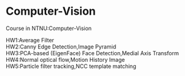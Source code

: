 # Computer-Vision
Course in NTNU:Computer-Vision


HW1:Average Filter
<br>
HW2:Canny Edge Detection,Image Pyramid
<br>
HW3:PCA-based (EigenFace) Face Detection,Medial Axis Transform
<br>
HW4:Normal optical flow,Motion History Image
<br>
HW5:Particle filter tracking,NCC template matching
